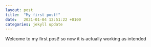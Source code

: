 ```yaml
---
layout: post
title:  "My first post!"
date:   2021-01-04 12:51:22 +0100
categories: jekyll update
---
```


Welcome to my first post! so now it is actually working as intended